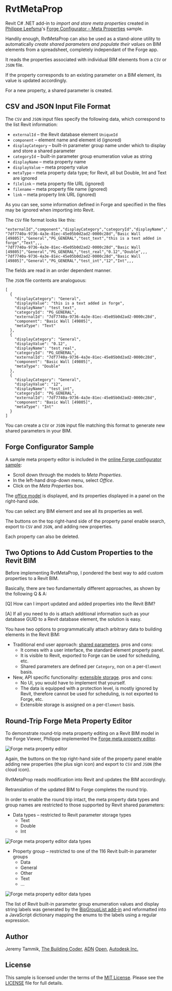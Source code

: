 # RvtMetaProp

Revit C# .NET add-in to _import and store meta properties_ created
in [Philippe Leefsma](https://github.com/leefsmp)'s
[Forge Configurator &ndash; Meta Properties](https://forge-rcdb.autodesk.io/configurator?id=59780eec17d671029c53420e) sample.

Handily enough, RvtMetaProp can also be used as a stand-alone utility to automatically _create shared parameters and populate their values_ on BIM elements from a spreadsheet, completely independant of the Forge app.

It reads the properties associated with individual BIM elements from a `CSV` or `JSON` file.

If the property corresponds to an existing parameter on a BIM element, its value is updated accordingly.

For a new property, a shared parameter is created.



## CSV and JSON Input File Format

The `CSV` and `JSON` input files specify the following data, which correspond to the list Revit information:

- `externalId` &ndash; the Revit database element `UniqueId`
- `component` &ndash; element name and element id (ignored)
- `displayCategory` &ndash; built-in parameter group name under which to display and store a shared parameter
- `categoryId` &ndash; built-in parameter group enumeration value as string
- `displayName` &ndash; meta property name
- `displayValue` &ndash; meta property value
- `metaType` &ndash; meta property data type; for Revit, all but Double, Int and Text are ignored
- `filelink` &ndash; meta property file URL (ignored)
- `filename` &ndash; meta property file name (ignored)
- `link` &ndash; meta property link URL (ignored)

As you can see, some information defined in Forge and specified in the files may be ignored when importing into Revit.

The `CSV` file format looks like this:

```
"externalId","component","displayCategory","categoryId","displayName","displayValue","metaType","filelink","filename","link"
"7df7740a-9736-4a3e-81ec-45e05b0d2ad2-0000c28d","Basic Wall [49805]","General","PG_GENERAL","test_text","this is a text added in forge","Text",,,
"7df7740a-9736-4a3e-81ec-45e05b0d2ad2-0000c28d","Basic Wall [49805]","General","PG_GENERAL","test_real","0.12","Double",,,
"7df7740a-9736-4a3e-81ec-45e05b0d2ad2-0000c28d","Basic Wall [49805]","General","PG_GENERAL","test_int","12","Int",,,
```

The fields are read in an order dependent manner.

The `JSON` file contents are analoguous:

```
[
  {
    "displayCategory": "General",
    "displayValue": "this is a text added in forge",
    "displayName": "test_text",
    "categoryId": "PG_GENERAL",
    "externalId": "7df7740a-9736-4a3e-81ec-45e05b0d2ad2-0000c28d",
    "component": "Basic Wall [49805]",
    "metaType": "Text"
  },
  {
    "displayCategory": "General",
    "displayValue": "0.12",
    "displayName": "test_real",
    "categoryId": "PG_GENERAL",
    "externalId": "7df7740a-9736-4a3e-81ec-45e05b0d2ad2-0000c28d",
    "component": "Basic Wall [49805]",
    "metaType": "Double"
  },
  {
    "displayCategory": "General",
    "displayValue": "12",
    "displayName": "test_int",
    "categoryId": "PG_GENERAL",
    "externalId": "7df7740a-9736-4a3e-81ec-45e05b0d2ad2-0000c28d",
    "component": "Basic Wall [49805]",
    "metaType": "Int"
  }
]
```

You can create a `CSV` or `JSON` input file matching this format to generate new shared parameters in your BIM.


## Forge Configurator Sample

A sample meta property editor is included in 
the [online Forge configurator sample](https://forge-rcdb.autodesk.io/configurator):

- Scroll down through the models to *Meta Properties*.
- In the left-hand drop-down menu, select *Office*.
- Click on the *Meta Properties* box.

The [office model](https://forge-rcdb.autodesk.io/configurator?id=59780eec17d671029c53420e) is
displayed, and its properties displayed in a panel on the right-hand side.

You can select any BIM element and see all its properties as well.

The buttons on the top right-hand side of the property panel enable search, export to `CSV` and `JSON`, and adding new properties.

Each property can also be deleted.


## Two Options to Add Custom Properties to the Revit BIM

Before implementing RvtMetaProp, I pondered the best way to add custom properties to a Revit BIM.

Basically, there are two fundamentally different approaches, as shown by the following Q &amp; A:

[Q] How can I import updated and added properties into the Revit BIM?

[A] If all you need to do is attach additional information such as your database GUID to a Revit database element, the solution is easy.

You have two options to programmatically attach arbitrary data to building elements in the Revit BIM:
 
- Traditional end user approach: [shared parameters](https://knowledge.autodesk.com/support/revit-products/learn-explore/caas/CloudHelp/cloudhelp/2015/ENU/Revit-Model/files/GUID-E7D12B71-C50D-46D8-886B-8E0C2B285988-htm.html). pros and cons:
    - It comes with a user interface, the standard element property panel.
    - It is visible to Revit, exported to Forge can be used for scheduling, etc.
    - Shared parameters are defined per `Category`, non on a per-`Element` basis.
- New, API specific functionality: [extensible storage](http://thebuildingcoder.typepad.com/blog/about-the-author.html#5.23). pros and cons:
    - No UI, you would have to implement that yourself.
    - The data is equipped with a protection level, is mostly ignored by Revit, therefore cannot be used for scheduling, is not exported to Forge, etc.
    - Extensible storage is assigned on a per-`Element` basis.


## Round-Trip Forge Meta Property Editor

To demonstrate round-trip meta property editing on a Revit BIM model in the Forge Viewer, Philippe implemented
the [Forge meta property editor](http://meta-editor.autodesk.link).

![Forge meta property editor](img/meta_editor.png "Forge meta property editor")

Again, the buttons on the top right-hand side of the property panel enable adding new properties (the plus sign icon) and export to `CSV` and `JSON` (the cloud icon).

RvtMetaProp reads modification into Revit and updates the BIM accordingly.

Retranslation of the updated BIM to Forge completes the round trip.

In order to enable the round trip intact, the meta property data types and group names are restricted to those supported by Revit shared parameters:

- Data types &ndash; restricted to Revit parameter storage types
    - Text
    - Double
    - Int
    
![Forge meta property editor data types](img/meta_editor_data_types.png "Forge meta property editor data types")
    
- Property group &ndash; restricted to one of the 116 Revit built-in parameter groups
    - Data
    - General
    - Other
    - Text
    - ...
    
![Forge meta property editor data types](img/meta_editor_param_group.png "Forge meta property editor parameter groups")

The list of Revit built-in parameter group enumeration values and display string labels was generated by
the [BipGroupList add-in](https://github.com/jeremytammik/BipGroupList) and
reformatted into a JavaScript dictionary mapping the enums to the labels using a regular expression.


## Author

Jeremy Tammik,
[The Building Coder](http://thebuildingcoder.typepad.com),
[ADN](http://www.autodesk.com/adn)
[Open](http://www.autodesk.com/adnopen),
[Autodesk Inc.](http://www.autodesk.com)


## License

This sample is licensed under the terms of the [MIT License](http://opensource.org/licenses/MIT).
Please see the [LICENSE](LICENSE) file for full details.
